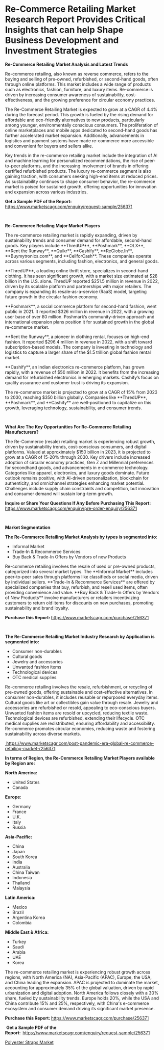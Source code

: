 <p><h1>Re-Commerce Retailing Market Research Report Provides Critical Insights that can help Shape Business Development and Investment Strategies</h1></p><p><strong>Re-Commerce Retailing Market Analysis and Latest Trends</strong></p>
<p><p>Re-commerce retailing, also known as reverse commerce, refers to the buying and selling of pre-owned, refurbished, or second-hand goods, often through online platforms. This market includes a wide range of products such as electronics, fashion, furniture, and luxury items. Re-commerce is driven by increasing consumer awareness of sustainability, cost-effectiveness, and the growing preference for circular economy practices.</p><p>The Re-Commerce Retailing Market is expected to grow at a CAGR of 4.4% during the forecast period. This growth is fueled by the rising demand for affordable and eco-friendly alternatives to new products, particularly among younger, environmentally conscious consumers. The proliferation of online marketplaces and mobile apps dedicated to second-hand goods has further accelerated market expansion. Additionally, advancements in logistics and payment systems have made re-commerce more accessible and convenient for buyers and sellers alike.</p><p>Key trends in the re-commerce retailing market include the integration of AI and machine learning for personalized recommendations, the rise of peer-to-peer platforms, and the increasing involvement of brands in offering certified refurbished products. The luxury re-commerce segment is also gaining traction, with consumers seeking high-end items at reduced prices. As sustainability continues to shape consumer behavior, the re-commerce market is poised for sustained growth, offering opportunities for innovation and expansion across various industries.</p></p>
<p><strong>Get a Sample PDF of the Report:&nbsp;</strong> <a href="https://www.marketscagr.com/enquiry/request-sample/256371?utm_campaign=1889&utm_medium=2&utm_source=Github&utm_content=ia&utm_term=21012025&utm_id=re-commerce-retailing">https://www.marketscagr.com/enquiry/request-sample/256371</a></p>
<p>&nbsp;</p>
<p><strong>Re-Commerce Retailing Major Market Players</strong></p>
<p><p>The re-commerce retailing market is rapidly expanding, driven by sustainability trends and consumer demand for affordable, second-hand goods. Key players include **ThredUP**, **Poshmark**, **OLX**, **Rent the Runway**, **Quikr**, **Cashify**, **ReGlobe.In**, **Buymytronics.com**, and **CellforCash**. These companies operate across various segments, including fashion, electronics, and general goods.</p><p>**ThredUP**, a leading online thrift store, specializes in second-hand clothing. It has seen significant growth, with a market size estimated at $28 billion in the U.S. alone. ThredUP reported $251.5 million in revenue in 2022, driven by its scalable platform and partnerships with major retailers. The company is expanding its resale-as-a-service (RaaS) model, targeting future growth in the circular fashion economy.</p><p>**Poshmark**, a social commerce platform for second-hand fashion, went public in 2021. It reported $326 million in revenue in 2022, with a growing user base of over 80 million. Poshmark’s community-driven approach and international expansion plans position it for sustained growth in the global re-commerce market.</p><p>**Rent the Runway**, a pioneer in clothing rental, focuses on high-end fashion. It reported $296.4 million in revenue in 2022, with a shift toward subscription-based models. The company is investing in technology and logistics to capture a larger share of the $1.5 trillion global fashion rental market.</p><p>**Cashify**, an Indian electronics re-commerce platform, has grown rapidly, with a revenue of $50 million in 2022. It benefits from the increasing demand for refurbished electronics in emerging markets. Cashify’s focus on quality assurance and customer trust is driving its expansion.</p><p>The re-commerce market is projected to grow at a CAGR of 15% from 2023 to 2030, reaching $350 billion globally. Companies like **ThredUP**, **Poshmark**, and **Cashify** are well-positioned to capitalize on this growth, leveraging technology, sustainability, and consumer trends.</p></p>
<p>&nbsp;</p>
<p><strong>What Are The Key Opportunities For Re-Commerce Retailing Manufacturers?</strong></p>
<p><p>The Re-Commerce (resale) retailing market is experiencing robust growth, driven by sustainability trends, cost-conscious consumers, and digital platforms. Valued at approximately $150 billion in 2023, it is projected to grow at a CAGR of 15-20% through 2030. Key drivers include increased adoption of circular economy practices, Gen Z and Millennial preferences for secondhand goods, and advancements in e-commerce technology. Categories like apparel, electronics, and luxury goods dominate. Future outlook remains positive, with AI-driven personalization, blockchain for authenticity, and omnichannel strategies enhancing market potential. Challenges include supply chain constraints and competition, but innovation and consumer demand will sustain long-term growth.</p></p>
<p><strong>Inquire or Share Your Questions If Any Before Purchasing This Report:</strong> <a href="https://www.marketscagr.com/enquiry/pre-order-enquiry/256371?utm_campaign=1889&utm_medium=2&utm_source=Github&utm_content=ia&utm_term=21012025&utm_id=re-commerce-retailing">https://www.marketscagr.com/enquiry/pre-order-enquiry/256371</a></p>
<p>&nbsp;</p>
<p><strong>Market Segmentation</strong></p>
<p><strong>The Re-Commerce Retailing Market Analysis by types is segmented into:</strong></p>
<p><ul><li>Informal Market</li><li>Trade-In & Recommerce Services</li><li>Buy Back & Trade-In Offers by Vendors of new Products</li></ul></p>
<p><p>Re-commerce retailing involves the resale of used or pre-owned products, categorized into several market types. The **Informal Market** includes peer-to-peer sales through platforms like classifieds or social media, driven by individual sellers. **Trade-In & Recommerce Services** are offered by specialized companies that buy, refurbish, and resell used items, often providing convenience and value. **Buy Back & Trade-In Offers by Vendors of New Products** involve manufacturers or retailers incentivizing customers to return old items for discounts on new purchases, promoting sustainability and brand loyalty.</p></p>
<p><strong>Purchase this Report:&nbsp;</strong><a href="https://www.marketscagr.com/purchase/256371?utm_campaign=1889&utm_medium=2&utm_source=Github&utm_content=ia&utm_term=21012025&utm_id=re-commerce-retailing">https://www.marketscagr.com/purchase/256371</a></p>
<p>&nbsp;</p>
<p><strong>The Re-Commerce Retailing Market Industry Research by Application is segmented into:</strong></p>
<p><ul><li>Consumer non-durables</li><li>Cultural goods</li><li>Jewelry and accessories</li><li>Unwanted fashion items</li><li>Technological devices</li><li>OTC medical supplies</li></ul></p>
<p><p>Re-commerce retailing involves the resale, refurbishment, or recycling of pre-owned goods, offering sustainable and cost-effective alternatives. In consumer non-durables, it includes reusable or repurposed everyday items. Cultural goods like art or collectibles gain value through resale. Jewelry and accessories are refurbished or resold, appealing to eco-conscious buyers. Unwanted fashion items are resold or upcycled, reducing textile waste. Technological devices are refurbished, extending their lifecycle. OTC medical supplies are redistributed, ensuring affordability and accessibility. Re-commerce promotes circular economies, reducing waste and fostering sustainability across diverse markets.</p></p>
<p><a href="https://www.marketscagr.com/post-pandemic-era-global-re-commerce-retailing-market-r256371?utm_campaign=1889&utm_medium=2&utm_source=Github&utm_content=ia&utm_term=21012025&utm_id=re-commerce-retailing">&nbsp;https://www.marketscagr.com/post-pandemic-era-global-re-commerce-retailing-market-r256371</a></p>
<p><strong>In terms of Region, the Re-Commerce Retailing Market Players available by Region are:</strong></p>
<p>
    <p> <strong> North America: </strong>
        <ul>
            <li>United States</li>
            <li>Canada</li>
        </ul>
        </p> 
    <p> <strong> Europe: </strong>
        <ul>
            <li>Germany</li>
            <li>France</li>
            <li>U.K.</li>
            <li>Italy</li>
            <li>Russia</li>
        </ul>
        </p> 
    <p> <strong> Asia-Pacific: </strong>
        <ul>
            <li>China</li>
            <li>Japan</li>
            <li>South Korea</li>
            <li>India</li>
            <li>Australia</li>
            <li>China Taiwan</li>
            <li>Indonesia</li>
            <li>Thailand</li>
            <li>Malaysia</li>
        </ul>
        </p> 
    <p> <strong> Latin America: </strong>
        <ul>
            <li>Mexico</li>
            <li>Brazil</li>
            <li>Argentina Korea</li>
            <li>Colombia</li>
        </ul>
        </p> 
    <p> <strong> Middle East & Africa: </strong>
        <ul>
            <li>Turkey</li>
            <li>Saudi</li>
            <li>Arabia</li>
            <li>UAE</li>
            <li>Korea</li>
        </ul>
    </p>
    </p>
<p><p>The re-commerce retailing market is experiencing robust growth across regions, with North America (NA), Asia-Pacific (APAC), Europe, the USA, and China leading the expansion. APAC is projected to dominate the market, accounting for approximately 35% of the global valuation, driven by rapid urbanization and digital adoption. North America follows closely with a 30% share, fueled by sustainability trends. Europe holds 20%, while the USA and China contribute 15% and 25%, respectively, with China's e-commerce ecosystem and consumer demand driving its significant market presence.</p></p>
<p><strong>Purchase this Report: </strong><a href="https://www.marketscagr.com/purchase/256371?utm_campaign=1889&utm_medium=2&utm_source=Github&utm_content=ia&utm_term=21012025&utm_id=re-commerce-retailing">https://www.marketscagr.com/purchase/256371</a></p>
<p>&nbsp;<strong>Get a Sample PDF of the Report:&nbsp;&nbsp;</strong><a href="https://www.marketscagr.com/enquiry/request-sample/256371?utm_campaign=1889&utm_medium=2&utm_source=Github&utm_content=ia&utm_term=21012025&utm_id=re-commerce-retailing">https://www.marketscagr.com/enquiry/request-sample/256371</a></p>
<p><strong></strong></p>
<p><p><a href="https://github.com/prosalinda88/Market-Research-Report-List-7/blob/main/polyester-straps-market.md?utm_campaign=1889&utm_medium=2&utm_source=Github&utm_content=ia&utm_term=21012025&utm_id=re-commerce-retailing">Polyester Straps Market</a></p></p>